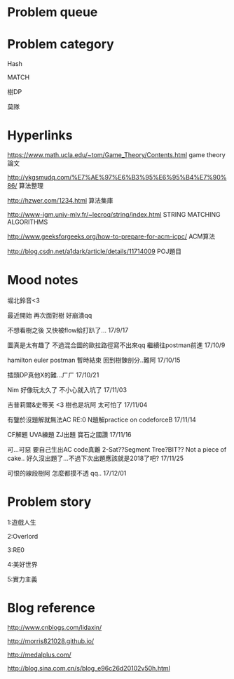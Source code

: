 # Problem queue
# Problem category
Hash

MATCH

樹DP

莫隊
# Hyperlinks

https://www.math.ucla.edu/~tom/Game_Theory/Contents.html game theory 論文

http://ykgsmudq.com/%E7%AE%97%E6%B3%95%E6%95%B4%E7%90%86/ 算法整理

http://hzwer.com/1234.html 算法集庫

http://www-igm.univ-mlv.fr/~lecroq/string/index.html STRING MATCHING ALGORITHMS

http://www.geeksforgeeks.org/how-to-prepare-for-acm-icpc/ ACM算法

http://blog.csdn.net/a1dark/article/details/11714009 POJ題目
# Mood notes
堀北鈴音<3 

最近開始
再次面對樹
好崩潰qq

不想看樹之後
又快被flow給打趴了...
17/9/17

圖真是太有趣了
不過混合圖的歐拉路徑寫不出來qq
繼續往postman前進
17/10/9

hamilton euler postman 暫時結束
回到樹鍊剖分..難阿
17/10/15

插頭DP真他X的難...ㄏㄏ
17/10/21

Nim 好像玩太久了 不小心就入坑了
17/11/03

吉普莉爾&史蒂芙 <3
樹也是坑阿 太可怕了
17/11/04

有鑒於沒題解就無法AC
RE:0 N題解practice
on codeforceB
17/11/14

CF解題 UVA練題 ZJ出題 
寶石之國讚
17/11/16

可...可惡 要自己生出AC code真難
2-Sat??Segment Tree?BIT?? Not a piece of cake..
好久沒出題了...不過下次出題應該就是2018了吧?
17/11/25

可恨的線段樹阿 怎麼都摸不透 qq..
17/12/01
# Problem story

1:遊戲人生

2:Overlord

3:RE0

4:美好世界

5:實力主義

# Blog reference

http://www.cnblogs.com/lidaxin/

http://morris821028.github.io/

http://medalplus.com/

http://blog.sina.com.cn/s/blog_e96c26d20102v50h.html
